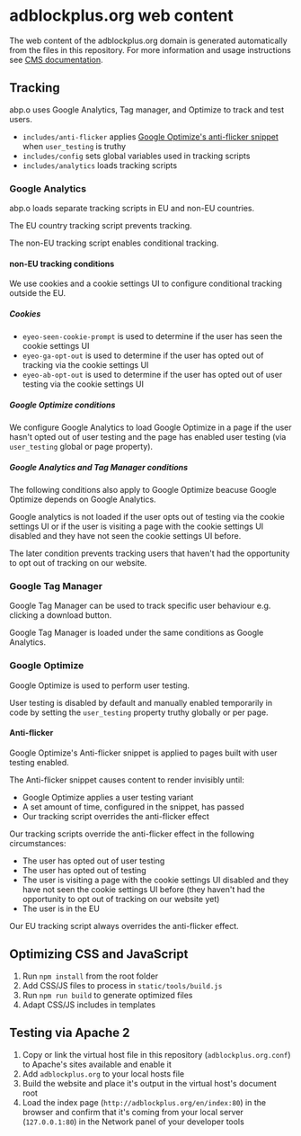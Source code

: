 # adblockplus.org web content #

The web content of the adblockplus.org domain is generated automatically from
the files in this repository. For more information and usage instructions
see [CMS documentation](https://github.com/adblockplus/cms/blob/master/README.md#content-structure).

## Tracking

abp.o uses Google Analytics, Tag manager, and Optimize to track and test users.

- `includes/anti-flicker` applies [Google Optimize's anti-flicker snippet](https://developers.google.com/optimize) when `user_testing` is truthy
- `includes/config` sets global variables used in tracking scripts
- `includes/analytics` loads tracking scripts

### Google Analytics

abp.o loads separate tracking scripts in EU and non-EU countries.

The EU country tracking script prevents tracking.

The non-EU tracking script enables conditional tracking.

#### non-EU tracking conditions

We use cookies and a cookie settings UI to configure conditional tracking outside the EU.

##### Cookies

- `eyeo-seen-cookie-prompt` is used to determine if the user has seen the cookie settings UI
- `eyeo-ga-opt-out` is used to determine if the user has opted out of tracking via the cookie settings UI
- `eyeo-ab-opt-out` is used to determine if the user has opted out of user testing via the cookie settings UI

##### Google Optimize conditions

We configure Google Analytics to load Google Optimize in a page if the user hasn't opted out of user testing and the page has enabled user testing (via `user_testing` global or page property).

##### Google Analytics and Tag Manager conditions

The following conditions also apply to Google Optimize beacuse Google Optimize depends on Google Analytics.

Google analytics is not loaded if the user opts out of testing via the cookie settings UI or if the user is visiting a page with the cookie settings UI disabled and they have not seen the cookie settings UI before.

The later condition prevents tracking users that haven't had the opportunity to opt out of tracking on our website. 

### Google Tag Manager

Google Tag Manager can be used to track specific user behaviour e.g. clicking a download button.

Google Tag Manager is loaded under the same conditions as Google Analytics.

### Google Optimize

Google Optimize is used to perform user testing.

User testing is disabled by default and manually enabled temporarily in code by setting the `user_testing` property truthy globally or per page.

#### Anti-flicker

Google Optimize's Anti-flicker snippet is applied to pages built with user testing enabled.

The Anti-flicker snippet causes content to render invisibly until:

- Google Optimize applies a user testing variant
- A set amount of time, configured in the snippet, has passed
- Our tracking script overrides the anti-flicker effect

Our tracking scripts override the anti-flicker effect in the following circumstances:

- The user has opted out of user testing
- The user has opted out of testing
- The user is visiting a page with the cookie settings UI disabled and they have not seen the cookie settings UI before (they haven't had the opportunity to opt out of tracking on our website yet)
- The user is in the EU

Our EU tracking script always overrides the anti-flicker effect.

## Optimizing CSS and JavaScript

1. Run `npm install` from the root folder
1. Add CSS/JS files to process in `static/tools/build.js`
1. Run `npm run build` to generate optimized files
1. Adapt CSS/JS includes in templates

## Testing via Apache 2

1. Copy or link the virtual host file in this repository (`adblockplus.org.conf`) to Apache's sites available and enable it
1. Add `adblockplus.org` to your local hosts file
1. Build the website and place it's output in the virtual host's document root
1. Load the index page (`http://adblockplus.org/en/index:80`) in the browser and confirm that it's coming from your local server (`127.0.0.1:80`) in the Network panel of your developer tools
